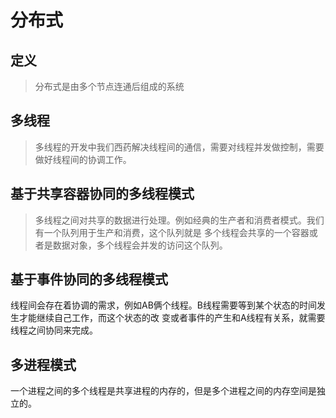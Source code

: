 # 分布式

## 定义
> 分布式是由多个节点连通后组成的系统

## 多线程
> 多线程的开发中我们西药解决线程间的通信，需要对线程并发做控制，需要做好线程间的协调工作。

## 基于共享容器协同的多线程模式
> 多线程之间对共享的数据进行处理。例如经典的生产者和消费者模式。我们有一个队列用于生产和消费，这个队列就是
多个线程会共享的一个容器或者是数据对象，多个线程会并发的访问这个队列。

## 基于事件协同的多线程模式
线程间会存在着协调的需求，例如AB俩个线程。B线程需要等到某个状态的时间发生才能继续自己工作，而这个状态的改
变或者事件的产生和A线程有关系，就需要线程之间协同来完成。

## 多进程模式

一个进程之间的多个线程是共享进程的内存的，但是多个进程之间的内存空间是独立的。
